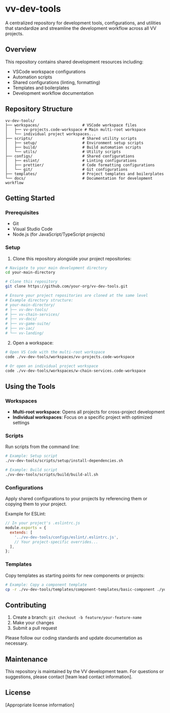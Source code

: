 # vv-dev-tools

A centralized repository for development tools, configurations, and utilities that standardize and streamline the development workflow across all VV projects.

## Overview

This repository contains shared development resources including:

- VSCode workspace configurations
- Automation scripts
- Shared configurations (linting, formatting)
- Templates and boilerplates
- Development workflow documentation

## Repository Structure

```
vv-dev-tools/
├── workspaces/                   # VSCode workspace files
│   ├── vv-projects.code-workspace # Main multi-root workspace
│   └── individual project workspaces...
├── scripts/                      # Shared utility scripts
│   ├── setup/                    # Environment setup scripts
│   ├── build/                    # Build automation scripts
│   └── utils/                    # Utility scripts
├── configs/                      # Shared configurations
│   ├── eslint/                   # Linting configurations
│   ├── prettier/                 # Code formatting configurations
│   └── git/                      # Git configurations
├── templates/                    # Project templates and boilerplates
└── docs/                         # Documentation for development workflow
```

## Getting Started

### Prerequisites

- Git
- Visual Studio Code
- Node.js (for JavaScript/TypeScript projects)

### Setup

1. Clone this repository alongside your project repositories:

```bash
# Navigate to your main development directory
cd your-main-directory

# Clone this repository
git clone https://github.com/your-org/vv-dev-tools.git

# Ensure your project repositories are cloned at the same level
# Example directory structure:
# your-main-directory/
# ├── vv-dev-tools/
# ├── vv-chain-services/
# ├── vv-docs/
# ├── vv-game-suite/
# ├── vv-iac/
# └── vv-landing/
```

2. Open a workspace:

```bash
# Open VS Code with the multi-root workspace
code ./vv-dev-tools/workspaces/vv-projects.code-workspace

# Or open an individual project workspace
code ./vv-dev-tools/workspaces/w-chain-services.code-workspace
```

## Using the Tools

### Workspaces

- **Multi-root workspace**: Opens all projects for cross-project development
- **Individual workspaces**: Focus on a specific project with optimized settings

### Scripts

Run scripts from the command line:

```bash
# Example: Setup script
./vv-dev-tools/scripts/setup/install-dependencies.sh

# Example: Build script
./vv-dev-tools/scripts/build/build-all.sh
```

### Configurations

Apply shared configurations to your projects by referencing them or copying them to your project.

Example for ESLint:

```js
// In your project's .eslintrc.js
module.exports = {
  extends: [
    '../vv-dev-tools/configs/eslint/.eslintrc.js',
    // Your project-specific overrides...
  ],
};
```

### Templates

Copy templates as starting points for new components or projects:

```bash
# Example: Copy a component template
cp -r ./vv-dev-tools/templates/component-templates/basic-component ./your-project/src/components/new-component
```

## Contributing

1. Create a branch: `git checkout -b feature/your-feature-name`
2. Make your changes
3. Submit a pull request

Please follow our coding standards and update documentation as necessary.

## Maintenance

This repository is maintained by the VV development team. For questions or suggestions, please contact [team lead contact information].

## License

[Appropriate license information]
